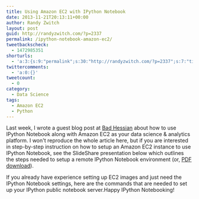 ```yaml
---
title: Using Amazon EC2 with IPython Notebook
date: 2013-11-21T20:13:11+00:00
author: Randy Zwitch
layout: post
guid: http://randyzwitch.com/?p=2337
permalink: /ipython-notebook-amazon-ec2/
tweetbackscheck:
  - 1472985351
shorturls:
  - 'a:3:{s:9:"permalink";s:30:"http://randyzwitch.com/?p=2337";s:7:"tinyurl";s:26:"http://tinyurl.com/kahpo3y";s:4:"isgd";s:19:"http://is.gd/HNPmL1";}'
twittercomments:
  - 'a:0:{}'
tweetcount:
  - 0
category:
  - Data Science
tags:
  - Amazon EC2
  - Python
---
```

Last week, I wrote a guest blog post at <a title="Guest post at Bad Hessian" href="http://badhessian.org/2013/11/cluster-computing-for-027hr-using-amazon-ec2-and-ipython-notebook/" target="_blank">Bad Hessian</a> about how to use IPython Notebook along with Amazon EC2 as your data science & analytics platform. I won't reproduce the whole article here, but if you are interested in step-by-step instruction on how to setup an Amazon EC2 instance to use IPython Notebook, see the SlideShare presentation below which outlines the steps needed to setup a remote IPython Notebook environment (or, <a title="amazon-ec2-ipython-installation PDF" href="http://randyzwitch.com/wp-content/uploads/2013/11/cluster-computing-ipython-ec2.pdf" target="_blank">PDF download</a>).



If you already have experience setting up EC2 images and just need the IPython Notebook settings, here are the commands that are needed to set up your IPython public notebook server.Happy IPython Notebooking!
